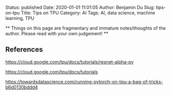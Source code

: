 Status: published
Date: 2020-01-01 11:01:05
Author: Benjamin Du
Slug: tips-on-tpu
Title: Tips on TPU
Category: AI
Tags: AI, data science, machine learning, TPU

**
Things on this page are fragmentary and immature notes/thoughts of the author.
Please read with your own judgement!
**

## References

https://cloud.google.com/tpu/docs/tutorials/resnet-alpha-py

https://cloud.google.com/tpu/docs/tutorials

https://towardsdatascience.com/running-pytorch-on-tpu-a-bag-of-tricks-b6d0130bddd4